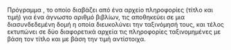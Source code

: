Πρόγραμμα , το οποίο διαβάζει από ένα αρχείο πληροφορίες (τίτλο και τιμή) για ένα άγνωστο
αριθμό βιβλίων, τις αποθηκεύει σε μια διασυνδεδεμένη δομή η οποία διευκολύνει την ταξινόμησή τους, και
τέλος εκτυπώνει σε δύο διαφορετικά αρχεία τις πληροφορίες ταξινομημένες με βάση τον τίτλο και με βάση
την τιμή αντίστοιχα.
